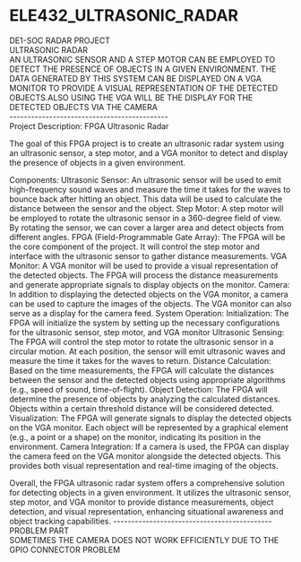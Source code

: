 # ELE432_ULTRASONIC_RADAR
DE1-SOC RADAR PROJECT<br />
ULTRASONIC RADAR <br />
AN ULTRASONIC SENSOR AND A STEP MOTOR CAN BE EMPLOYED TO DETECT THE PRESENCE OF OBJECTS IN A GIVEN ENVIRONMENT. THE DATA GENERATED BY THIS SYSTEM CAN BE DISPLAYED ON A VGA MONITOR TO PROVIDE A VISUAL REPRESENTATION OF THE DETECTED OBJECTS.ALSO USING THE VGA WILL BE THE DISPLAY  FOR THE DETECTED OBJECTS VIA THE CAMERA <br />
--------------------------------------------<br />
Project Description: FPGA Ultrasonic Radar

The goal of this FPGA project is to create an ultrasonic radar system using an ultrasonic sensor, a step motor, and a VGA monitor to detect and display the presence of objects in a given environment.

Components:
    Ultrasonic Sensor: An ultrasonic sensor will be used to emit high-frequency sound waves and measure the time it takes for the waves to bounce back after hitting an object. This data will be used to calculate the distance between the sensor and the object.
    Step Motor: A step motor will be employed to rotate the ultrasonic sensor in a 360-degree field of view. By rotating the sensor, we can cover a larger area and detect objects from different angles.
    FPGA (Field-Programmable Gate Array): The FPGA will be the core component of the project. It will control the step motor and interface with the ultrasonic sensor to gather distance measurements.
    VGA Monitor: A VGA monitor will be used to provide a visual representation of the detected objects. The FPGA will process the distance measurements and generate appropriate signals to display objects on the monitor.
    Camera: In addition to displaying the detected objects on the VGA monitor, a camera can be used to capture the images of the objects. The VGA monitor can also serve as a display for the camera feed.
System Operation:
    Initialization: The FPGA will initialize the system by setting up the necessary configurations for the ultrasonic sensor, step motor, and VGA monitor
    Ultrasonic Sensing: The FPGA will control the step motor to rotate the ultrasonic sensor in a circular motion. At each position, the sensor will emit ultrasonic waves and measure the time it takes for the waves to return.
    Distance Calculation: Based on the time measurements, the FPGA will calculate the distances between the sensor and the detected objects using appropriate algorithms (e.g., speed of sound, time-of-flight).
    Object Detection: The FPGA will determine the presence of objects by analyzing the calculated distances. Objects within a certain threshold distance will be considered detected.
    Visualization: The FPGA will generate signals to display the detected objects on the VGA monitor. Each object will be represented by a graphical element (e.g., a point or a shape) on the monitor, indicating its position in the environment.
    Camera Integration: If a camera is used, the FPGA can display the camera feed on the VGA monitor alongside the detected objects. This provides both visual representation and real-time imaging of the objects.

Overall, the FPGA ultrasonic radar system offers a comprehensive solution for detecting objects in a given environment. It utilizes the ultrasonic sensor, step motor, and VGA monitor to provide distance measurements, object detection, and visual representation, enhancing situational awareness and object tracking capabilities.
--------------------------------------------<br />
PROBLEM PART<br />
SOMETIMES THE CAMERA DOES NOT WORK EFFICIENTLY DUE TO THE GPIO CONNECTOR PROBLEM<br />

